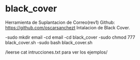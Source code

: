 # black_cover
Herramienta de Suplantacion de Correo(rev1)
Github: https://github.com/oscarsanchezt
Intalacion de Black Cover.

 -sudo mkdir email
 -cd email
 -cd black_cover
 -sudo chmod 777 black_cover.sh
 -sudo bash black_cover.sh
 
 /leerse cat intrucciones.txt para ver los ejemplos/
 
 
